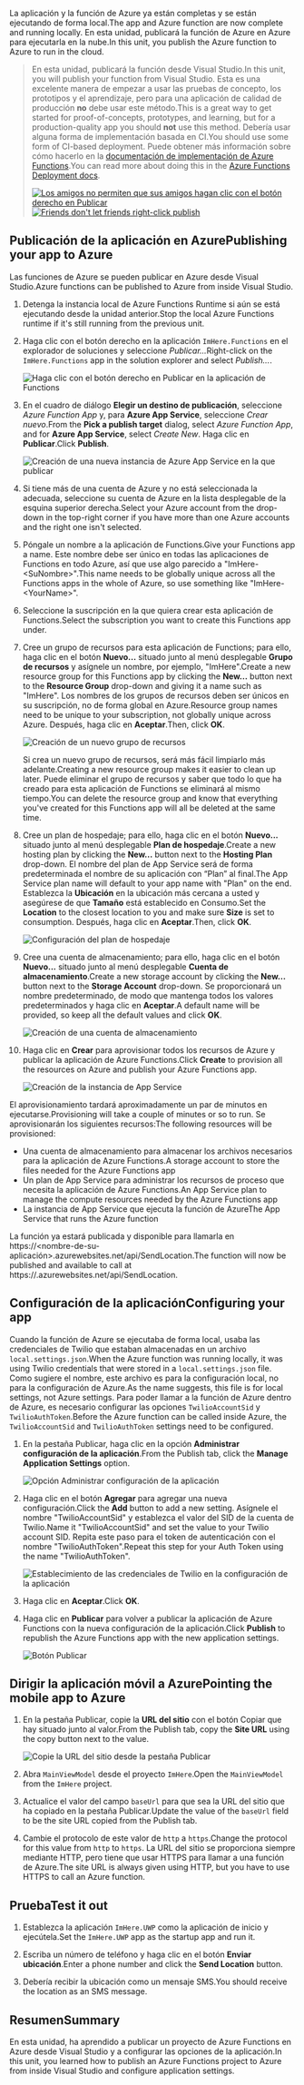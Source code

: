 <span data-ttu-id="05782-101">La aplicación y la función de Azure ya están completas y se están ejecutando de forma local.</span><span class="sxs-lookup"><span data-stu-id="05782-101">The app and Azure function are now complete and running locally.</span></span> <span data-ttu-id="05782-102">En esta unidad, publicará la función de Azure en Azure para ejecutarla en la nube.</span><span class="sxs-lookup"><span data-stu-id="05782-102">In this unit, you publish the Azure function to Azure to run in the cloud.</span></span>

> <span data-ttu-id="05782-103">En esta unidad, publicará la función desde Visual Studio.</span><span class="sxs-lookup"><span data-stu-id="05782-103">In this unit, you will publish your function from Visual Studio.</span></span> <span data-ttu-id="05782-104">Esta es una excelente manera de empezar a usar las pruebas de concepto, los prototipos y el aprendizaje, pero para una aplicación de calidad de producción **no** debe usar este método.</span><span class="sxs-lookup"><span data-stu-id="05782-104">This is a great way to get started for proof-of-concepts, prototypes, and learning, but for a production-quality app you should **not** use this method.</span></span> <span data-ttu-id="05782-105">Debería usar alguna forma de implementación basada en CI.</span><span class="sxs-lookup"><span data-stu-id="05782-105">You should use some form of CI-based deployment.</span></span> <span data-ttu-id="05782-106">Puede obtener más información sobre cómo hacerlo en la [documentación de implementación de Azure Functions](https://docs.microsoft.com/azure/azure-functions/functions-continuous-deployment).</span><span class="sxs-lookup"><span data-stu-id="05782-106">You can read more about doing this in the [Azure Functions Deployment docs](https://docs.microsoft.com/azure/azure-functions/functions-continuous-deployment).</span></span>
>
> <span data-ttu-id="05782-107">[![Los amigos no permiten que sus amigos hagan clic con el botón derecho en Publicar](../media/8-friends-dont-let-friends-publish.png)](https://damianbrady.com.au/2018/02/01/friends-dont-let-friends-right-click-publish/)</span><span class="sxs-lookup"><span data-stu-id="05782-107">[![Friends don't let friends right-click publish](../media/8-friends-dont-let-friends-publish.png)](https://damianbrady.com.au/2018/02/01/friends-dont-let-friends-right-click-publish/)</span></span>

## <a name="publishing-your-app-to-azure"></a><span data-ttu-id="05782-108">Publicación de la aplicación en Azure</span><span class="sxs-lookup"><span data-stu-id="05782-108">Publishing your app to Azure</span></span>

<span data-ttu-id="05782-109">Las funciones de Azure se pueden publicar en Azure desde Visual Studio.</span><span class="sxs-lookup"><span data-stu-id="05782-109">Azure functions can be published to Azure from inside Visual Studio.</span></span>

1. <span data-ttu-id="05782-110">Detenga la instancia local de Azure Functions Runtime si aún se está ejecutando desde la unidad anterior.</span><span class="sxs-lookup"><span data-stu-id="05782-110">Stop the local Azure Functions runtime if it's still running from the previous unit.</span></span>

2. <span data-ttu-id="05782-111">Haga clic con el botón derecho en la aplicación `ImHere.Functions` en el explorador de soluciones y seleccione *Publicar...*</span><span class="sxs-lookup"><span data-stu-id="05782-111">Right-click on the `ImHere.Functions` app in the solution explorer and select *Publish...*.</span></span>

    ![Haga clic con el botón derecho en Publicar en la aplicación de Functions](../media/8-right-click-publish.png)

3. <span data-ttu-id="05782-113">En el cuadro de diálogo **Elegir un destino de publicación**, seleccione *Azure Function App* y, para **Azure App Service**, seleccione *Crear nuevo*.</span><span class="sxs-lookup"><span data-stu-id="05782-113">From the **Pick a publish target** dialog, select *Azure Function App*, and for **Azure App Service**, select *Create New*.</span></span> <span data-ttu-id="05782-114">Haga clic en **Publicar**.</span><span class="sxs-lookup"><span data-stu-id="05782-114">Click **Publish**.</span></span>

    ![Creación de una nueva instancia de Azure App Service en la que publicar](../media/8-pick-publish-target.png)

4. <span data-ttu-id="05782-116">Si tiene más de una cuenta de Azure y no está seleccionada la adecuada, seleccione su cuenta de Azure en la lista desplegable de la esquina superior derecha.</span><span class="sxs-lookup"><span data-stu-id="05782-116">Select your Azure account from the drop-down in the top-right corner if you have more than one Azure accounts and the right one isn't selected.</span></span>

5. <span data-ttu-id="05782-117">Póngale un nombre a la aplicación de Functions.</span><span class="sxs-lookup"><span data-stu-id="05782-117">Give your Functions app a name.</span></span> <span data-ttu-id="05782-118">Este nombre debe ser único en todas las aplicaciones de Functions en todo Azure, así que use algo parecido a "ImHere-\<SuNombre\>".</span><span class="sxs-lookup"><span data-stu-id="05782-118">This name needs to be globally unique across all the Functions apps in the whole of Azure, so use something like "ImHere-\<YourName\>".</span></span>

6. <span data-ttu-id="05782-119">Seleccione la suscripción en la que quiera crear esta aplicación de Functions.</span><span class="sxs-lookup"><span data-stu-id="05782-119">Select the subscription you want to create this Functions app under.</span></span>

7. <span data-ttu-id="05782-120">Cree un grupo de recursos para esta aplicación de Functions; para ello, haga clic en el botón **Nuevo...** situado junto al menú desplegable **Grupo de recursos** y asígnele un nombre, por ejemplo, "ImHere".</span><span class="sxs-lookup"><span data-stu-id="05782-120">Create a new resource group for this Functions app by clicking the **New...** button next to the **Resource Group** drop-down and giving it a name such as "ImHere".</span></span> <span data-ttu-id="05782-121">Los nombres de los grupos de recursos deben ser únicos en su suscripción, no de forma global en Azure.</span><span class="sxs-lookup"><span data-stu-id="05782-121">Resource group names need to be unique to your subscription, not globally unique across Azure.</span></span> <span data-ttu-id="05782-122">Después, haga clic en **Aceptar**.</span><span class="sxs-lookup"><span data-stu-id="05782-122">Then, click **OK**.</span></span>

    ![Creación de un nuevo grupo de recursos](../media/8-create-new-resource-group.png)

   <span data-ttu-id="05782-124">Si crea un nuevo grupo de recursos, será más fácil limpiarlo más adelante.</span><span class="sxs-lookup"><span data-stu-id="05782-124">Creating a new resource group makes it easier to clean up later.</span></span> <span data-ttu-id="05782-125">Puede eliminar el grupo de recursos y saber que todo lo que ha creado para esta aplicación de Functions se eliminará al mismo tiempo.</span><span class="sxs-lookup"><span data-stu-id="05782-125">You can delete the resource group and know that everything you've created for this Functions app will all be deleted at the same time.</span></span>

8. <span data-ttu-id="05782-126">Cree un plan de hospedaje; para ello, haga clic en el botón **Nuevo...** situado junto al menú desplegable **Plan de hospedaje**.</span><span class="sxs-lookup"><span data-stu-id="05782-126">Create a new hosting plan by clicking the **New...** button next to the **Hosting Plan** drop-down.</span></span> <span data-ttu-id="05782-127">El nombre del plan de App Service será de forma predeterminada el nombre de su aplicación con “Plan” al final.</span><span class="sxs-lookup"><span data-stu-id="05782-127">The App Service plan name will default to your app name with "Plan" on the end.</span></span> <span data-ttu-id="05782-128">Establezca la **Ubicación** en la ubicación más cercana a usted y asegúrese de que **Tamaño** está establecido en Consumo.</span><span class="sxs-lookup"><span data-stu-id="05782-128">Set the **Location** to the closest location to you and make sure **Size** is set to consumption.</span></span> <span data-ttu-id="05782-129">Después, haga clic en **Aceptar**.</span><span class="sxs-lookup"><span data-stu-id="05782-129">Then, click **OK**.</span></span>

    ![Configuración del plan de hospedaje](../media/8-configure-hosting-plan.png)

9. <span data-ttu-id="05782-131">Cree una cuenta de almacenamiento; para ello, haga clic en el botón **Nuevo...** situado junto al menú desplegable **Cuenta de almacenamiento**.</span><span class="sxs-lookup"><span data-stu-id="05782-131">Create a new storage account by clicking the **New...** button next to the **Storage Account** drop-down.</span></span> <span data-ttu-id="05782-132">Se proporcionará un nombre predeterminado, de modo que mantenga todos los valores predeterminados y haga clic en **Aceptar**.</span><span class="sxs-lookup"><span data-stu-id="05782-132">A default name will be provided, so keep all the default values and click **OK**.</span></span>

    ![Creación de una cuenta de almacenamiento](../media/8-create-storage-account.png)

10. <span data-ttu-id="05782-134">Haga clic en **Crear** para aprovisionar todos los recursos de Azure y publicar la aplicación de Azure Functions.</span><span class="sxs-lookup"><span data-stu-id="05782-134">Click **Create** to provision all the resources on Azure and publish your Azure Functions app.</span></span>

    ![Creación de la instancia de App Service](../media/8-create-app-service.png)

<span data-ttu-id="05782-136">El aprovisionamiento tardará aproximadamente un par de minutos en ejecutarse.</span><span class="sxs-lookup"><span data-stu-id="05782-136">Provisioning will take a couple of minutes or so to run.</span></span> <span data-ttu-id="05782-137">Se aprovisionarán los siguientes recursos:</span><span class="sxs-lookup"><span data-stu-id="05782-137">The following resources will be provisioned:</span></span>

* <span data-ttu-id="05782-138">Una cuenta de almacenamiento para almacenar los archivos necesarios para la aplicación de Azure Functions.</span><span class="sxs-lookup"><span data-stu-id="05782-138">A storage account to store the files needed for the Azure Functions app</span></span>
* <span data-ttu-id="05782-139">Un plan de App Service para administrar los recursos de proceso que necesita la aplicación de Azure Functions.</span><span class="sxs-lookup"><span data-stu-id="05782-139">An App Service plan to manage the compute resources needed by the Azure Functions app</span></span>
* <span data-ttu-id="05782-140">La instancia de App Service que ejecuta la función de Azure</span><span class="sxs-lookup"><span data-stu-id="05782-140">The App Service that runs the Azure function</span></span>

<span data-ttu-id="05782-141">La función ya estará publicada y disponible para llamarla en https://<nombre-de-su-aplicación>.azurewebsites.net/api/SendLocation.</span><span class="sxs-lookup"><span data-stu-id="05782-141">The function will now be published and available to call at https://<your-app-name>.azurewebsites.net/api/SendLocation.</span></span>

## <a name="configuring-your-app"></a><span data-ttu-id="05782-142">Configuración de la aplicación</span><span class="sxs-lookup"><span data-stu-id="05782-142">Configuring your app</span></span>

<span data-ttu-id="05782-143">Cuando la función de Azure se ejecutaba de forma local, usaba las credenciales de Twilio que estaban almacenadas en un archivo `local.settings.json`.</span><span class="sxs-lookup"><span data-stu-id="05782-143">When the Azure function was running locally, it was using Twilio credentials that were stored in a `local.settings.json` file.</span></span> <span data-ttu-id="05782-144">Como sugiere el nombre, este archivo es para la configuración local, no para la configuración de Azure.</span><span class="sxs-lookup"><span data-stu-id="05782-144">As the name suggests, this file is for local settings, not Azure settings.</span></span> <span data-ttu-id="05782-145">Para poder llamar a la función de Azure dentro de Azure, es necesario configurar las opciones `TwilioAccountSid` y `TwilioAuthToken`.</span><span class="sxs-lookup"><span data-stu-id="05782-145">Before the Azure function can be called inside Azure, the `TwilioAccountSid` and `TwilioAuthToken` settings need to be configured.</span></span>

1. <span data-ttu-id="05782-146">En la pestaña Publicar, haga clic en la opción **Administrar configuración de la aplicación**.</span><span class="sxs-lookup"><span data-stu-id="05782-146">From the Publish tab, click the **Manage Application Settings** option.</span></span>

    ![Opción Administrar configuración de la aplicación](../media/8-application-settings-option.png)

2. <span data-ttu-id="05782-148">Haga clic en el botón **Agregar** para agregar una nueva configuración.</span><span class="sxs-lookup"><span data-stu-id="05782-148">Click the **Add** button to add a new setting.</span></span> <span data-ttu-id="05782-149">Asígnele el nombre "TwilioAccountSid" y establezca el valor del SID de la cuenta de Twilio.</span><span class="sxs-lookup"><span data-stu-id="05782-149">Name it "TwilioAccountSid" and set the value to your Twilio account SID.</span></span> <span data-ttu-id="05782-150">Repita este paso para el token de autenticación con el nombre "TwilioAuthToken".</span><span class="sxs-lookup"><span data-stu-id="05782-150">Repeat this step for your Auth Token using the name "TwilioAuthToken".</span></span>

    ![Establecimiento de las credenciales de Twilio en la configuración de la aplicación](../media/8-set-creds-in-app-settings.png)

3. <span data-ttu-id="05782-152">Haga clic en **Aceptar**.</span><span class="sxs-lookup"><span data-stu-id="05782-152">Click **OK**.</span></span>

4. <span data-ttu-id="05782-153">Haga clic en **Publicar** para volver a publicar la aplicación de Azure Functions con la nueva configuración de la aplicación.</span><span class="sxs-lookup"><span data-stu-id="05782-153">Click **Publish** to republish the Azure Functions app with the new application settings.</span></span>

    ![Botón Publicar](../media/8-publish-application-button.png)

## <a name="pointing-the-mobile-app-to-azure"></a><span data-ttu-id="05782-155">Dirigir la aplicación móvil a Azure</span><span class="sxs-lookup"><span data-stu-id="05782-155">Pointing the mobile app to Azure</span></span>

1. <span data-ttu-id="05782-156">En la pestaña Publicar, copie la **URL del sitio** con el botón Copiar que hay situado junto al valor.</span><span class="sxs-lookup"><span data-stu-id="05782-156">From the Publish tab, copy the **Site URL** using the copy button next to the value.</span></span>

    ![Copie la URL del sitio desde la pestaña Publicar](../media/8-copy-site-url.png)

2. <span data-ttu-id="05782-158">Abra `MainViewModel` desde el proyecto `ImHere`.</span><span class="sxs-lookup"><span data-stu-id="05782-158">Open the `MainViewModel` from the `ImHere` project.</span></span>

3. <span data-ttu-id="05782-159">Actualice el valor del campo `baseUrl` para que sea la URL del sitio que ha copiado en la pestaña Publicar.</span><span class="sxs-lookup"><span data-stu-id="05782-159">Update the value of the `baseUrl` field to be the site URL copied from the Publish tab.</span></span>

4. <span data-ttu-id="05782-160">Cambie el protocolo de este valor de `http` a `https`.</span><span class="sxs-lookup"><span data-stu-id="05782-160">Change the protocol for this value from `http` to `https`.</span></span> <span data-ttu-id="05782-161">La URL del sitio se proporciona siempre mediante HTTP, pero tiene que usar HTTPS para llamar a una función de Azure.</span><span class="sxs-lookup"><span data-stu-id="05782-161">The site URL is always given using HTTP, but you have to use HTTPS to call an Azure function.</span></span>

## <a name="test-it-out"></a><span data-ttu-id="05782-162">Prueba</span><span class="sxs-lookup"><span data-stu-id="05782-162">Test it out</span></span>

1. <span data-ttu-id="05782-163">Establezca la aplicación `ImHere.UWP` como la aplicación de inicio y ejecútela.</span><span class="sxs-lookup"><span data-stu-id="05782-163">Set the `ImHere.UWP` app as the startup app and run it.</span></span>

2. <span data-ttu-id="05782-164">Escriba un número de teléfono y haga clic en el botón **Enviar ubicación**.</span><span class="sxs-lookup"><span data-stu-id="05782-164">Enter a phone number and click the **Send Location** button.</span></span>

3. <span data-ttu-id="05782-165">Debería recibir la ubicación como un mensaje SMS.</span><span class="sxs-lookup"><span data-stu-id="05782-165">You should receive the location as an SMS message.</span></span>

## <a name="summary"></a><span data-ttu-id="05782-166">Resumen</span><span class="sxs-lookup"><span data-stu-id="05782-166">Summary</span></span>

<span data-ttu-id="05782-167">En esta unidad, ha aprendido a publicar un proyecto de Azure Functions en Azure desde Visual Studio y a configurar las opciones de la aplicación.</span><span class="sxs-lookup"><span data-stu-id="05782-167">In this unit, you learned how to publish an Azure Functions project to Azure from inside Visual Studio and configure application settings.</span></span>